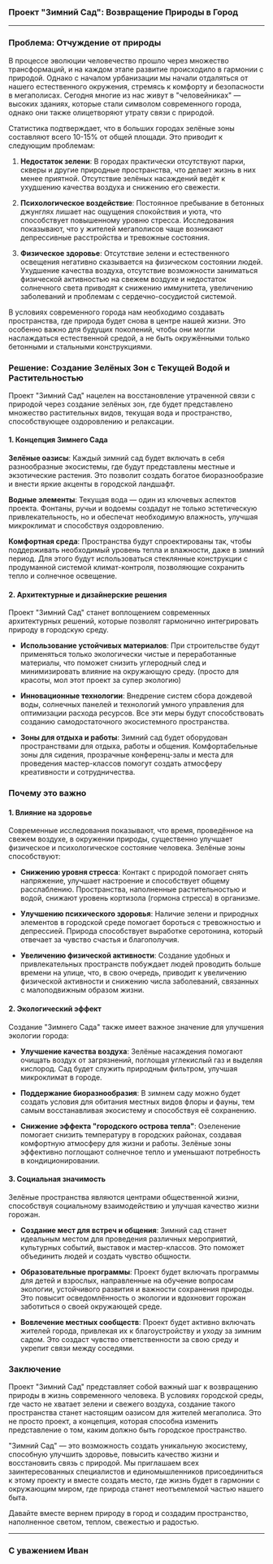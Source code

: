 ### Проект "Зимний Сад": Возвращение Природы в Город

---

### Проблема: Отчуждение от природы

В процессе эволюции человечество прошло через множество трансформаций, и на каждом этапе развитие происходило в гармонии с природой. Однако с началом урбанизации мы начали отдаляться от нашего естественного окружения, стремясь к комфорту и безопасности в мегаполисах. Сегодня многие из нас живут в "человейниках" — высоких зданиях, которые стали символом современного города, однако они также олицетворяют утрату связи с природой. 

Статистика подтверждает, что в больших городах зелёные зоны составляют всего 10-15% от общей площади. Это приводит к следующим проблемам:

1. **Недостаток зелени**: В городах практически отсутствуют парки, скверы и другие природные пространства, что делает жизнь в них менее приятной. Отсутствие зелёных насаждений ведёт к ухудшению качества воздуха и снижению его свежести.

2. **Психологическое воздействие**: Постоянное пребывание в бетонных джунглях лишает нас ощущения спокойствия и уюта, что способствует повышенному уровню стресса. Исследования показывают, что у жителей мегаполисов чаще возникают депрессивные расстройства и тревожные состояния.

3. **Физическое здоровье**: Отсутствие зелени и естественного освещения негативно сказывается на физическом состоянии людей. Ухудшение качества воздуха, отсутствие возможности заниматься физической активностью на свежем воздухе и недостаток солнечного света приводят к снижению иммунитета, увеличению заболеваний и проблемам с сердечно-сосудистой системой.

В условиях современного города нам необходимо создавать пространства, где природа будет снова в центре нашей жизни. Это особенно важно для будущих поколений, чтобы они могли наслаждаться естественной средой, а не быть окружёнными только бетонными и стальными конструкциями.

### Решение: Создание Зелёных Зон с Текущей Водой и Растительностью

Проект "Зимний Сад" нацелен на восстановление утраченной связи с природой через создание зелёных зон, где будет представлено множество растительных видов, текущая вода и пространство, способствующее оздоровлению и релаксации. 

#### 1. Концепция Зимнего Сада

**Зелёные оазисы**: Каждый зимний сад будет включать в себя разнообразные экосистемы, где будут представлены местные и экзотические растения. Это позволит создать богатое биоразнообразие и внести яркие акценты в городской ландшафт.

**Водные элементы**: Текущая вода — один из ключевых аспектов проекта. Фонтаны, ручьи и водоемы создадут не только эстетическую привлекательность, но и обеспечат необходимую влажность, улучшая микроклимат и способствуя оздоровлению.

**Комфортная среда**: Пространства будут спроектированы так, чтобы поддерживать необходимый уровень тепла и влажности, даже в зимний период. Для этого будут использоваться стеклянные конструкции с продуманной системой климат-контроля, позволяющие сохранить тепло и солнечное освещение.

#### 2. Архитектурные и дизайнерские решения

Проект "Зимний Сад" станет воплощением современных архитектурных решений, которые позволят гармонично интегрировать природу в городскую среду.

- **Использование устойчивых материалов**: При строительстве будут применяться только экологически чистые и переработанные материалы, что поможет снизить углеродный след и минимизировать влияние на окружающую среду. (просто для красоты, мол этот проект за супер экологию)

- **Инновационные технологии**: Внедрение систем сбора дождевой воды, солнечных панелей и технологий умного управления для оптимизации расхода ресурсов. Все эти меры будут способствовать созданию самодостаточного экосистемного пространства.

- **Зоны для отдыха и работы**: Зимний сад будет оборудован пространствами для отдыха, работы и общения. Комфортабельные зоны для сидения, прозрачные конференц-залы и места для проведения мастер-классов помогут создать атмосферу креативности и сотрудничества.

### Почему это важно

#### 1. Влияние на здоровье

Современные исследования показывают, что время, проведённое на свежем воздухе, в окружении природы, существенно улучшает физическое и психологическое состояние человека. Зелёные зоны способствуют:

- **Снижению уровня стресса**: Контакт с природой помогает снять напряжение, улучшает настроение и способствует общему расслаблению. Пространства, наполненные растительностью и водой, снижают уровень кортизола (гормона стресса) в организме.

- **Улучшению психического здоровья**: Наличие зелени и природных элементов в городской среде помогает бороться с тревожностью и депрессией. Природа способствует выработке серотонина, который отвечает за чувство счастья и благополучия.

- **Увеличению физической активности**: Создание удобных и привлекательных пространств побуждает людей проводить больше времени на улице, что, в свою очередь, приводит к увеличению физической активности и снижению числа заболеваний, связанных с малоподвижным образом жизни.

#### 2. Экологический эффект

Создание "Зимнего Сада" также имеет важное значение для улучшения экологии города:

- **Улучшение качества воздуха**: Зелёные насаждения помогают очищать воздух от загрязнений, поглощая углекислый газ и выделяя кислород. Сад будет служить природным фильтром, улучшая микроклимат в городе.

- **Поддержание биоразнообразия**: В зимнем саду можно будет создать условия для обитания местных видов флоры и фауны, тем самым восстанавливая экосистему и способствуя её сохранению.

- **Снижение эффекта "городского острова тепла"**: Озеленение помогает снизить температуру в городских районах, создавая комфортную атмосферу для жизни и работы. Зелёные зоны эффективно поглощают солнечное тепло и уменьшают потребность в кондиционировании.

#### 3. Социальная значимость

Зелёные пространства являются центрами общественной жизни, способствуя социальному взаимодействию и улучшая качество жизни горожан.

- **Создание мест для встреч и общения**: Зимний сад станет идеальным местом для проведения различных мероприятий, культурных событий, выставок и мастер-классов. Это поможет объединить людей и создать чувство общности.

- **Образовательные программы**: Проект будет включать программы для детей и взрослых, направленные на обучение вопросам экологии, устойчивого развития и важности сохранения природы. Это повысит осведомлённость о экологии и вдохновит горожан заботиться о своей окружающей среде.

- **Вовлечение местных сообществ**: Проект будет активно включать жителей города, привлекая их к благоустройству и уходу за зимним садом. Это создаст чувство ответственности за свою среду и укрепит связи между соседями.

### Заключение

Проект "Зимний Сад" представляет собой важный шаг к возвращению природы в жизнь современного человека. В условиях городской среды, где часто не хватает зелени и свежего воздуха, создание такого пространства станет настоящим оазисом для жителей мегаполиса. Это не просто проект, а концепция, которая способна изменить представление о том, каким должно быть городское пространство.

"Зимний Сад" — это возможность создать уникальную экосистему, способную улучшить здоровье, повысить качество жизни и восстановить связь с природой. Мы приглашаем всех заинтересованных специалистов и единомышленников присоединиться к этому проекту и вместе создать место, где жизнь будет в гармонии с окружающим миром, где природа станет неотъемлемой частью нашего быта.

Давайте вместе вернем природу в город и создадим пространство, наполненное светом, теплом, свежестью и радостью.

---

### С уважением Иван 